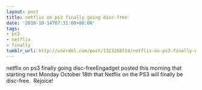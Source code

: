 ```yaml
---
layout: post
title: netflix on ps3 finally going disc-free
date: '2010-10-14T07:31:00+00:00'
tags:
- ps3
- netflix
- finally
tumblr_url: http://userdel.com/post/1313268714/netflix-on-ps3-finally-going-disc-free
---
```

netflix on ps3 finally going disc-freeEngadget posted this morning that starting next Monday October 18th that Netflix on the PS3 will finally be disc-free.  Rejoice!
